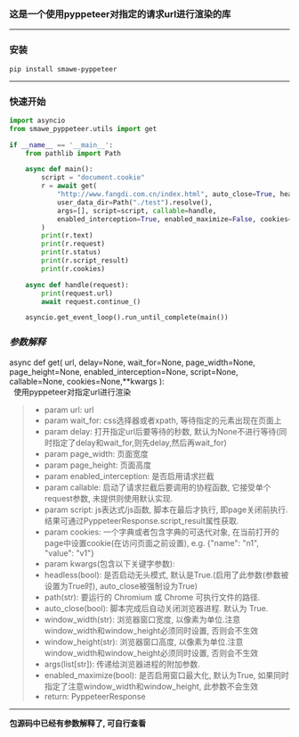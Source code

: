 ### 这是一个使用pyppeteer对指定的请求url进行渲染的库

---
### 安装
``` text
pip install smawe-pyppeteer
```

---

### **快速开始**

```python
import asyncio
from smawe_pyppeteer.utils import get

if __name__ == '__main__':
    from pathlib import Path

    async def main():
        script = "document.cookie"
        r = await get(
            "http://www.fangdi.com.cn/index.html", auto_close=True, headless=False, delay=5, pretend=True,
            user_data_dir=Path("./test").resolve(),
            args=[], script=script, callable=handle,
            enabled_interception=True, enabled_maximize=False, cookies={"name": "k1", "value": "v1"}
        )
        print(r.text)
        print(r.request)
        print(r.status)
        print(r.script_result)
        print(r.cookies)

    async def handle(request):
        print(request.url)
        await request.continue_()

    asyncio.get_event_loop().run_until_complete(main())

```


### ***参数解释***  
 async def get( 
    url, delay=None, wait_for=None, page_width=None, page_height=None,
    enabled_interception=None, script=None, callable=None, cookies=None,**kwargs
):      
  &nbsp;&nbsp;使用pyppeteer对指定url进行渲染    
> - param url: url  
> - param wait_for: css选择器或者xpath, 等待指定的元素出现在页面上  
> - param delay: 打开指定url后要等待的秒数, 默认为None不进行等待(同时指定了delay和wait_for,则先delay,然后再wait_for)  
> - param page_width: 页面宽度  
> - param page_height: 页面高度  
> - param enabled_interception: 是否启用请求拦截  
> - param callable: 启动了请求拦截后要调用的协程函数, 它接受单个request参数, 未提供则使用默认实现.  
> - param script: js表达式/js函数, 脚本在最后才执行, 即page关闭前执行. 结果可通过PyppeteerResponse.script_result属性获取.  
> - param cookies: 一个字典或者包含字典的可迭代对象, 在当前打开的page中设置cookie(在访问页面之前设置), e.g. {"name": "n1", "value": "v1"}
> - param kwargs(包含以下关键字参数):  
>  -  headless(bool): 是否启动无头模式, 默认是True.(启用了此参数(参数被设置为True时), auto_close被强制设为True)  
>  -  path(str): 要运行的 Chromium 或 Chrome 可执行文件的路径.  
>  -  auto_close(bool): 脚本完成后自动关闭浏览器进程. 默认为 True.  
>  -  window_width(str): 浏览器窗口宽度, 以像素为单位.注意window_width和window_height必须同时设置, 否则会不生效  
>  -  window_height(str): 浏览器窗口高度, 以像素为单位.注意window_width和window_height必须同时设置, 否则会不生效  
>  -  args(list[str]): 传递给浏览器进程的附加参数.  
>  -  enabled_maximize(bool): 是否启用窗口最大化, 默认为True, 如果同时指定了注意window_width和window_height, 此参数不会生效  
> -  return: PyppeteerResponse  

---

**包源码中已经有参数解释了, 可自行查看**
